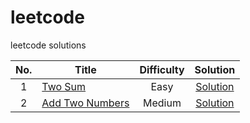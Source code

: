 # leetcode
leetcode solutions


|  No.  |           Title                                                                   | Difficulty |    Solution                                        |
|:-----:|-----------------------------------------------------------------------------------|:----------:|:--------------------------------------------------:|
|1      |[Two Sum](https://leetcode.com/problems/two-sum/)                                  |   Easy     | [Solution](/solutions/001_twoSum.py)               |
|2      |[Add Two Numbers](https://leetcode.com/problems/add-two-numbers/submissions/)      |   Medium   | [Solution](/solutions/002_addTwoNumbers.py)        |
